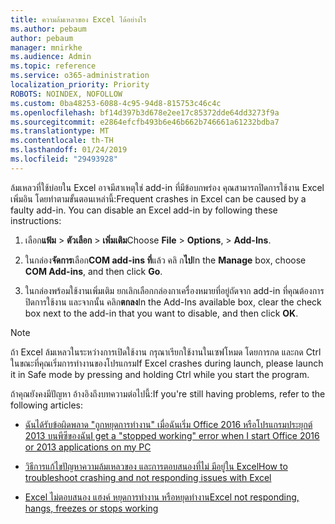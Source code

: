 ```yaml
---
title: ความล้มเหลวของ Excel ได้อย่างไร
ms.author: pebaum
author: pebaum
manager: mnirkhe
ms.audience: Admin
ms.topic: reference
ms.service: o365-administration
localization_priority: Priority
ROBOTS: NOINDEX, NOFOLLOW
ms.custom: 0ba48253-6088-4c95-94d8-815753c46c4c
ms.openlocfilehash: bf14d397b3d678e2ee17c85372dde64dd3273f9a
ms.sourcegitcommit: e2864efcfb493b6e46b662b746661a61232bdba7
ms.translationtype: MT
ms.contentlocale: th-TH
ms.lasthandoff: 01/24/2019
ms.locfileid: "29493928"
---
```

<span data-ttu-id="76c95-p101">ล้มเหลวที่ใช้บ่อยใน Excel อาจมีสาเหตุใช่ add-in ที่มีข้อบกพร่อง คุณสามารถปิดการใช้งาน Excel เพิ่มอิน โดยทำตามขั้นตอนเหล่านี้:</span><span class="sxs-lookup"><span data-stu-id="76c95-p101">Frequent crashes in Excel can be caused by a faulty add-in. You can disable an Excel add-in by following these instructions:</span></span>
  
1. <span data-ttu-id="76c95-104">เลือก**แฟ้ม** \> **ตัวเลือก** \> **เพิ่มเติม**</span><span class="sxs-lookup"><span data-stu-id="76c95-104">Choose **File** \> **Options**, \> **Add-Ins**.</span></span>
    
2. <span data-ttu-id="76c95-105">ในกล่อง**จัดการ**เลือก**COM add-ins ที่**แล้ว คลิ ก**ไป**</span><span class="sxs-lookup"><span data-stu-id="76c95-105">In the **Manage** box, choose **COM Add-ins**, and then click **Go**.</span></span>
    
3. <span data-ttu-id="76c95-106">ในกล่องพร้อมใช้งานเพิ่มเติม ยกเลิกเลือกกล่องกาเครื่องหมายที่อยู่ถัดจาก add-in ที่คุณต้องการปิดการใช้งาน และจากนั้น คลิก**ตกลง**</span><span class="sxs-lookup"><span data-stu-id="76c95-106">In the Add-Ins available box, clear the check box next to the add-in that you want to disable, and then click **OK**.</span></span>
    
> [!NOTE]
> <span data-ttu-id="76c95-107">ถ้า Excel ล้มเหลวในระหว่างการเปิดใช้งาน กรุณาเรียกใช้งานในเซฟโหมด โดยการกด และกด Ctrl ในขณะที่คุณเริ่มการทำงานของโปรแกรม</span><span class="sxs-lookup"><span data-stu-id="76c95-107">If Excel crashes during launch, please launch it in Safe mode by pressing and holding Ctrl while you start the program.</span></span> 
  
<span data-ttu-id="76c95-108">ถ้าคุณยังคงมีปัญหา อ้างอิงถึงบทความต่อไปนี้:</span><span class="sxs-lookup"><span data-stu-id="76c95-108">If you're still having problems, refer to the following articles:</span></span>
  
- [<span data-ttu-id="76c95-109">ฉันได้รับข้อผิดพลาด "ถูกหยุดการทำงาน" เมื่อฉันเริ่ม Office 2016 หรือโปรแกรมประยุกต์ 2013 บนพีซีของฉัน</span><span class="sxs-lookup"><span data-stu-id="76c95-109">I get a "stopped working" error when I start Office 2016 or 2013 applications on my PC</span></span>](https://support.office.com/article/52bd7985-4e99-4a35-84c8-2d9b8301a2fa.aspx)
    
- [<span data-ttu-id="76c95-110">วิธีการแก้ไขปัญหาความล้มเหลวของ และการตอบสนองที่ไม่ มีอยู่ใน Excel</span><span class="sxs-lookup"><span data-stu-id="76c95-110">How to troubleshoot crashing and not responding issues with Excel</span></span>](https://support.microsoft.com/en-us/help/2758592/how-to-troubleshoot-crashing-and-not-responding-issues-with-excel)
    
- [<span data-ttu-id="76c95-111">Excel ไม่ตอบสนอง แฮงค์ หยุดการทำงาน หรือหยุดทำงาน</span><span class="sxs-lookup"><span data-stu-id="76c95-111">Excel not responding, hangs, freezes or stops working</span></span>](https://support.office.com/article/37e7d3c9-9e84-40bf-a805-4ca6853a1ff4.aspx)
    
